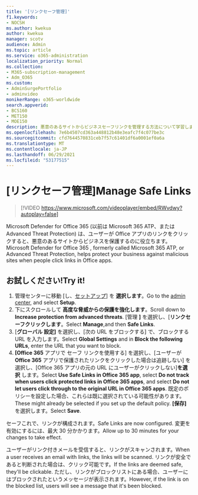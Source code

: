 ```yaml
---
title: '[リンクセーフ管理]'
f1.keywords:
- NOCSH
ms.author: kwekua
author: kwekua
manager: scotv
audience: Admin
ms.topic: article
ms.service: o365-administration
localization_priority: Normal
ms.collection:
- M365-subscription-management
- Adm_O365
ms.custom:
- AdminSurgePortfolio
- adminvideo
monikerRange: o365-worldwide
search.appverid:
- BCS160
- MET150
- MOE150
description: 悪意のあるサイトからビジネスセーフリンクを管理する方法について学習します。
ms.openlocfilehash: 7e6b4507cd363a448812b48e3eafc7f4c077be3c
ms.sourcegitcommit: cfd7644570831ceb7f57c61401df6a0001ef0a6a
ms.translationtype: MT
ms.contentlocale: ja-JP
ms.lasthandoff: 06/29/2021
ms.locfileid: "53177515"
---
```

# <a name="manage-safe-links"></a><span data-ttu-id="67860-103">[リンクセーフ管理]</span><span class="sxs-lookup"><span data-stu-id="67860-103">Manage Safe Links</span></span>

> [!VIDEO https://www.microsoft.com/videoplayer/embed/RWvdwy?autoplay=false]

<span data-ttu-id="67860-104">Microsoft Defender for Office 365 (以前は Microsoft 365 ATP、または Advanced Threat Protection) は、ユーザーが Office アプリのリンクをクリックすると、悪意のあるサイトからビジネスを保護するのに役立ちます。</span><span class="sxs-lookup"><span data-stu-id="67860-104">Microsoft Defender for Office 365 , formerly called Microsoft 365 ATP, or Advanced Threat Protection, helps protect your business against malicious sites when people click links in Office apps.</span></span>

## <a name="try-it"></a><span data-ttu-id="67860-105">お試しください!</span><span class="sxs-lookup"><span data-stu-id="67860-105">Try it!</span></span>

1. <span data-ttu-id="67860-106">管理センターに移動 [し、[セットアップ](https://admin.microsoft.com)] を **選択します**。</span><span class="sxs-lookup"><span data-stu-id="67860-106">Go to the [admin center](https://admin.microsoft.com), and select **Setup**.</span></span>
2. <span data-ttu-id="67860-107">下にスクロールして **高度な脅威からの保護を強化します**。</span><span class="sxs-lookup"><span data-stu-id="67860-107">Scroll down to **Increase protection from advanced threats**.</span></span> <span data-ttu-id="67860-108">[管理 **]** を選択し、[**リンクセーフクリックします**。</span><span class="sxs-lookup"><span data-stu-id="67860-108">Select **Manage**,and then **Safe Links**.</span></span>
3. <span data-ttu-id="67860-109">[**グローバル 設定]** を選択し、[次の URL をブロックする] で、ブロックする URL を入力します。</span><span class="sxs-lookup"><span data-stu-id="67860-109">Select **Global Settings** and in **Block the following URLs**, enter the URL that you want to block.</span></span>
4. <span data-ttu-id="67860-110">**[Office 365** アプリで セーフ リンクを使用する] を選択し、[ユーザーが **Office 365** アプリで保護されたリンクをクリックした場合は追跡しない] を選択し、[Office 365 アプリの元の URL にユーザーがクリックしない]**を選択** します。</span><span class="sxs-lookup"><span data-stu-id="67860-110">Select **Use Safe Links in Office 365 app**, select **Do not track when users click protected links in Office 365 apps**, and select **Do not let users click through to the original URL in Office 365 apps**.</span></span> <span data-ttu-id="67860-111">既定のポリシーを設定した場合、これらは既に選択されている可能性があります。</span><span class="sxs-lookup"><span data-stu-id="67860-111">These might already be selected if you set up the default policy.</span></span> <span data-ttu-id="67860-112">**[保存]** を選択します。</span><span class="sxs-lookup"><span data-stu-id="67860-112">Select **Save**.</span></span>

<span data-ttu-id="67860-113">セーフこれで、リンクが構成されます。</span><span class="sxs-lookup"><span data-stu-id="67860-113">Safe Links are now configured.</span></span> <span data-ttu-id="67860-114">変更を有効にするには、最大 30 分かかります。</span><span class="sxs-lookup"><span data-stu-id="67860-114">Allow up to 30 minutes for your changes to take effect.</span></span>

<span data-ttu-id="67860-115">ユーザーがリンク付きメールを受信すると、リンクがスキャンされます。</span><span class="sxs-lookup"><span data-stu-id="67860-115">When a user receives an email with links, the links will be scanned.</span></span> <span data-ttu-id="67860-116">リンクが安全であると判断された場合は、クリック可能です。</span><span class="sxs-lookup"><span data-stu-id="67860-116">If the links are deemed safe, they'll be clickable.</span></span> <span data-ttu-id="67860-117">ただし、リンクがブロックリストにある場合、ユーザーにはブロックされたというメッセージが表示されます。</span><span class="sxs-lookup"><span data-stu-id="67860-117">However, if the link is on the blocked list, users will see a message that it's been blocked.</span></span>
